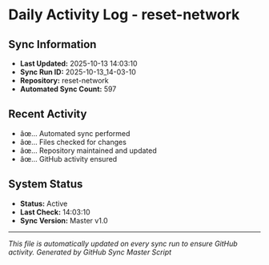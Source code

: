 ﻿# Daily Activity Log - reset-network

## Sync Information
- **Last Updated:** 2025-10-13 14:03:10
- **Sync Run ID:** 2025-10-13_14-03-10
- **Repository:** reset-network
- **Automated Sync Count:** 597

## Recent Activity
- âœ… Automated sync performed
- âœ… Files checked for changes
- âœ… Repository maintained and updated
- âœ… GitHub activity ensured

## System Status
- **Status:** Active
- **Last Check:** 14:03:10
- **Sync Version:** Master v1.0

---
*This file is automatically updated on every sync run to ensure GitHub activity.*
*Generated by GitHub Sync Master Script*
